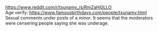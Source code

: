 https://www.reddit.com/r/txunamy_/s/RmZaHj0LLO                                                                                                    
Age verify: https://www.famousbirthdays.com/people/txunamy.html                                                  
Sexual comments under posts of a minor. It seems that the moderators were censering people saying she was underage.